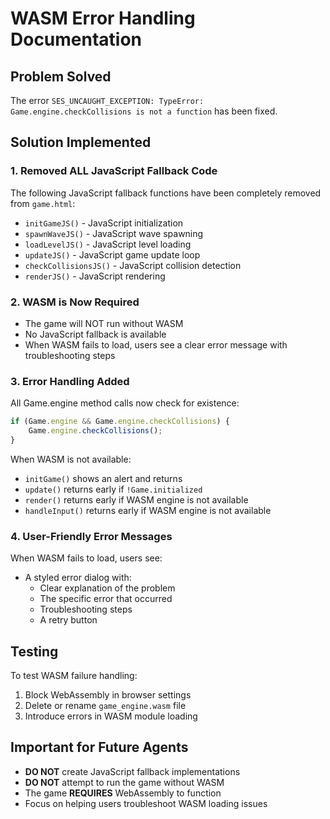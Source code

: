 # WASM Error Handling Documentation

## Problem Solved
The error `SES_UNCAUGHT_EXCEPTION: TypeError: Game.engine.checkCollisions is not a function` has been fixed.

## Solution Implemented

### 1. Removed ALL JavaScript Fallback Code
The following JavaScript fallback functions have been completely removed from `game.html`:
- `initGameJS()` - JavaScript initialization
- `spawnWaveJS()` - JavaScript wave spawning
- `loadLevelJS()` - JavaScript level loading
- `updateJS()` - JavaScript game update loop
- `checkCollisionsJS()` - JavaScript collision detection
- `renderJS()` - JavaScript rendering

### 2. WASM is Now Required
- The game will NOT run without WASM
- No JavaScript fallback is available
- When WASM fails to load, users see a clear error message with troubleshooting steps

### 3. Error Handling Added
All Game.engine method calls now check for existence:
```javascript
if (Game.engine && Game.engine.checkCollisions) {
    Game.engine.checkCollisions();
}
```

When WASM is not available:
- `initGame()` shows an alert and returns
- `update()` returns early if `!Game.initialized`
- `render()` returns early if WASM engine is not available
- `handleInput()` returns early if WASM engine is not available

### 4. User-Friendly Error Messages
When WASM fails to load, users see:
- A styled error dialog with:
  - Clear explanation of the problem
  - The specific error that occurred
  - Troubleshooting steps
  - A retry button

## Testing
To test WASM failure handling:
1. Block WebAssembly in browser settings
2. Delete or rename `game_engine.wasm` file
3. Introduce errors in WASM module loading

## Important for Future Agents
- **DO NOT** create JavaScript fallback implementations
- **DO NOT** attempt to run the game without WASM
- The game **REQUIRES** WebAssembly to function
- Focus on helping users troubleshoot WASM loading issues